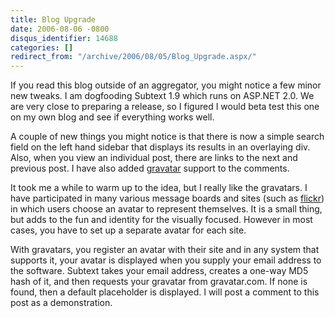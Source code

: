 ```yaml
---
title: Blog Upgrade
date: 2006-08-06 -0800
disqus_identifier: 14688
categories: []
redirect_from: "/archive/2006/08/05/Blog_Upgrade.aspx/"
---
```


If you read this blog outside of an aggregator, you might notice a few
minor new tweaks. I am dogfooding Subtext 1.9 which runs on ASP.NET 2.0.
We are very close to preparing a release, so I figured I would beta test
this one on my own blog and see if everything works well.

A couple of new things you might notice is that there is now a simple
search field on the left hand sidebar that displays its results in an
overlaying div. Also, when you view an individual post, there are links
to the next and previous post. I have also added
[gravatar](http://www.gravatar.com/ "Gravatar") support to the comments.

It took me a while to warm up to the idea, but I really like the
gravatars. I have participated in many various message boards and sites
(such as [flickr](http://flickr.com "flickr")) in which users choose an
avatar to represent themselves. It is a small thing, but adds to the fun
and identity for the visually focused. However in most cases, you have
to set up a separate avatar for each site.

With gravatars, you register an avatar with their site and in any system
that supports it, your avatar is displayed when you supply your email
address to the software. Subtext takes your email address, creates a
one-way MD5 hash of it, and then requests your gravatar from
gravatar.com. If none is found, then a default placeholder is displayed.
I will post a comment to this post as a demonstration.

